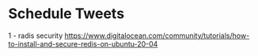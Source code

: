# Schedule Tweets


1 - radis security https://www.digitalocean.com/community/tutorials/how-to-install-and-secure-redis-on-ubuntu-20-04


